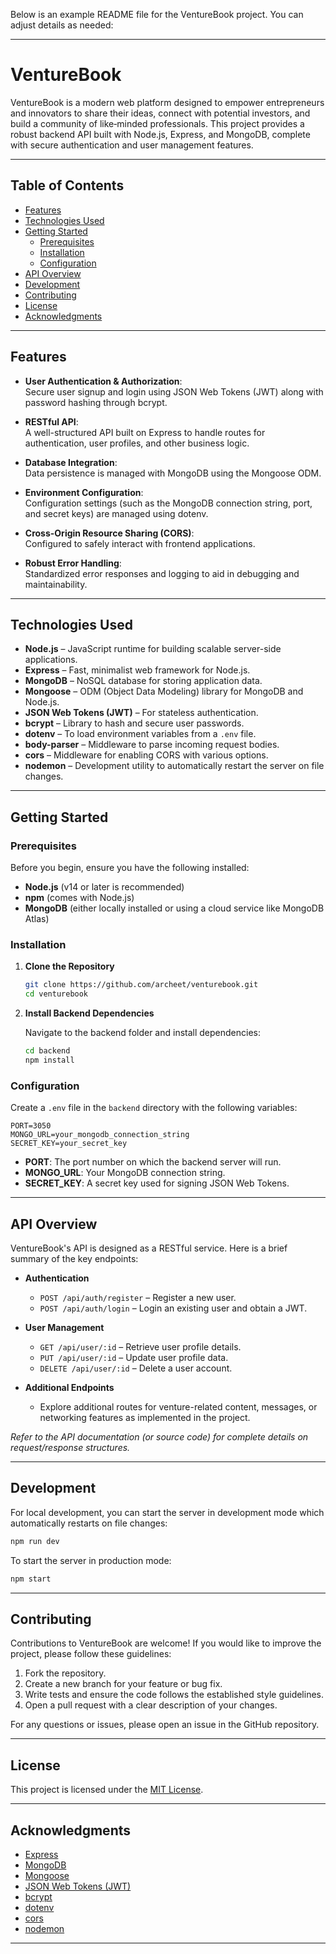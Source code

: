Below is an example README file for the VentureBook project. You can adjust details as needed:

---

# VentureBook

VentureBook is a modern web platform designed to empower entrepreneurs and innovators to share their ideas, connect with potential investors, and build a community of like‐minded professionals. This project provides a robust backend API built with Node.js, Express, and MongoDB, complete with secure authentication and user management features.

---

## Table of Contents

- [Features](#features)
- [Technologies Used](#technologies-used)
- [Getting Started](#getting-started)
  - [Prerequisites](#prerequisites)
  - [Installation](#installation)
  - [Configuration](#configuration)
- [API Overview](#api-overview)
- [Development](#development)
- [Contributing](#contributing)
- [License](#license)
- [Acknowledgments](#acknowledgments)

---

## Features

- **User Authentication & Authorization**:  
  Secure user signup and login using JSON Web Tokens (JWT) along with password hashing through bcrypt.

- **RESTful API**:  
  A well-structured API built on Express to handle routes for authentication, user profiles, and other business logic.

- **Database Integration**:  
  Data persistence is managed with MongoDB using the Mongoose ODM.

- **Environment Configuration**:  
  Configuration settings (such as the MongoDB connection string, port, and secret keys) are managed using dotenv.

- **Cross-Origin Resource Sharing (CORS)**:  
  Configured to safely interact with frontend applications.

- **Robust Error Handling**:  
  Standardized error responses and logging to aid in debugging and maintainability.

---

## Technologies Used

- **Node.js** – JavaScript runtime for building scalable server-side applications.
- **Express** – Fast, minimalist web framework for Node.js.
- **MongoDB** – NoSQL database for storing application data.
- **Mongoose** – ODM (Object Data Modeling) library for MongoDB and Node.js.
- **JSON Web Tokens (JWT)** – For stateless authentication.
- **bcrypt** – Library to hash and secure user passwords.
- **dotenv** – To load environment variables from a `.env` file.
- **body-parser** – Middleware to parse incoming request bodies.
- **cors** – Middleware for enabling CORS with various options.
- **nodemon** – Development utility to automatically restart the server on file changes.

---

## Getting Started

### Prerequisites

Before you begin, ensure you have the following installed:

- **Node.js** (v14 or later is recommended)
- **npm** (comes with Node.js)
- **MongoDB** (either locally installed or using a cloud service like MongoDB Atlas)

### Installation

1. **Clone the Repository**

   ```bash
   git clone https://github.com/archeet/venturebook.git
   cd venturebook
   ```

2. **Install Backend Dependencies**

   Navigate to the backend folder and install dependencies:

   ```bash
   cd backend
   npm install
   ```

### Configuration

Create a `.env` file in the `backend` directory with the following variables:

```dotenv
PORT=3050
MONGO_URL=your_mongodb_connection_string
SECRET_KEY=your_secret_key
```

- **PORT**: The port number on which the backend server will run.
- **MONGO_URL**: Your MongoDB connection string.
- **SECRET_KEY**: A secret key used for signing JSON Web Tokens.

---

## API Overview

VentureBook's API is designed as a RESTful service. Here is a brief summary of the key endpoints:

- **Authentication**
  - `POST /api/auth/register` – Register a new user.
  - `POST /api/auth/login` – Login an existing user and obtain a JWT.

- **User Management**
  - `GET /api/user/:id` – Retrieve user profile details.
  - `PUT /api/user/:id` – Update user profile data.
  - `DELETE /api/user/:id` – Delete a user account.

- **Additional Endpoints**
  - Explore additional routes for venture-related content, messages, or networking features as implemented in the project.

*Refer to the API documentation (or source code) for complete details on request/response structures.*

---

## Development

For local development, you can start the server in development mode which automatically restarts on file changes:

```bash
npm run dev
```

To start the server in production mode:

```bash
npm start
```

---

## Contributing

Contributions to VentureBook are welcome! If you would like to improve the project, please follow these guidelines:

1. Fork the repository.
2. Create a new branch for your feature or bug fix.
3. Write tests and ensure the code follows the established style guidelines.
4. Open a pull request with a clear description of your changes.

For any questions or issues, please open an issue in the GitHub repository.

---

## License

This project is licensed under the [MIT License](LICENSE).

---

## Acknowledgments

- [Express](https://expressjs.com/)
- [MongoDB](https://www.mongodb.com/)
- [Mongoose](https://mongoosejs.com/)
- [JSON Web Tokens (JWT)](https://jwt.io/)
- [bcrypt](https://github.com/kelektiv/node.bcrypt.js)
- [dotenv](https://github.com/motdotla/dotenv)
- [cors](https://github.com/expressjs/cors)
- [nodemon](https://nodemon.io/)

---
